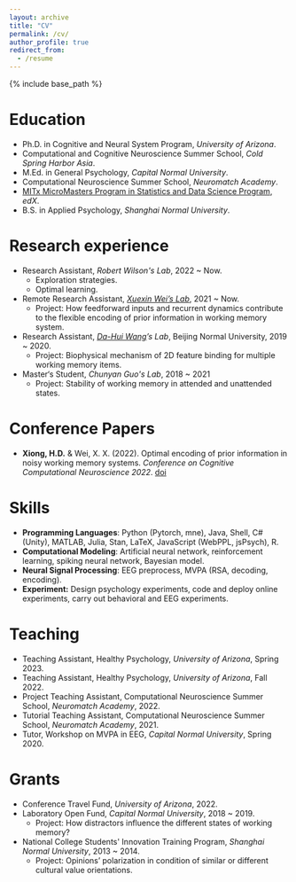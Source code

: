 ```yaml
---
layout: archive
title: "CV"
permalink: /cv/
author_profile: true
redirect_from:
  - /resume
---
```


{% include base_path %}

Education
======
* Ph.D. in Cognitive and Neural System Program, *University of Arizona*.
* Computational and Cognitive Neuroscience Summer School, *Cold Spring Harbor Asia*.
* M.Ed. in General Psychology, *Capital Normal University*.
* Computational Neuroscience Summer School, *Neuromatch Academy*.
* [MITx MicroMasters Program in Statistics and Data Science Program](https://micromasters.mit.edu/ds/), *edX*.
* B.S. in Applied Psychology, *Shanghai Normal University*.

Research experience
======
* Research Assistant, *Robert Wilson's Lab*, 2022 ~ Now.
  * Exploration strategies.
  * Optimal learning.
* Remote Research Assistant, *[Xuexin Wei’s Lab](https://sites.google.com/view/xxweineuraltheory/research)*, 2021 ~ Now.
  * Project: How feedforward inputs and recurrent dynamics contribute to the flexible encoding of prior information in working memory system.
* Research Assistant, *[Da-Hui Wang](https://scholar.google.com.au/citations?user=6BkFUZcAAAAJ&hl=en)’s Lab*, Beijing Normal University, 2019 ~ 2020.
  * Project: Biophysical mechanism of 2D feature binding for multiple working memory items.
* Master‘s Student, *Chunyan Guo's Lab*, 2018 ~ 2021
  * Project: Stability of working memory in attended and unattended states. 

Conference Papers
======

- **Xiong, H.D.** & Wei, X. X. (2022). Optimal encoding of prior information in noisy working memory systems. *Conference on Cognitive Computational Neuroscience 2022*. [doi](https://doi.org/10.32470/CCN.2022.1162-0)

Skills
======

* **Programming Languages**: Python (Pytorch, mne), Java, Shell, C# (Unity), MATLAB, Julia, Stan, LaTeX, JavaScript (WebPPL, jsPsych), R. 
* **Computational Modeling**: Artificial neural network, reinforcement learning, spiking neural network, Bayesian model.
* **Neural Signal Processing**: EEG preprocess, MVPA (RSA, decoding, encoding).
* **Experiment:** Design psychology experiments, code and deploy online experiments, carry out behavioral and EEG experiments.

Teaching
======

- Teaching Assistant, Healthy Psychology, *University of Arizona*, Spring 2023.
- Teaching Assistant, Healthy Psychology, *University of Arizona*, Fall 2022.
- Project Teaching Assistant, Computational Neuroscience Summer School, *Neuromatch Academy*, 2022.
- Tutorial Teaching Assistant, Computational Neuroscience Summer School, *Neuromatch Academy*, 2021.	
- Tutor, Workshop on MVPA in EEG, *Capital Normal University*, Spring 2020.

Grants
======

- Conference Travel Fund, *University of Arizona*, 2022.
- Laboratory Open Fund, *Capital Normal University*, 2018 ~ 2019.
  - Project: How distractors influence the different states of working memory?
- National College Students' Innovation Training Program, *Shanghai Normal University*, 2013 ~ 2014.
  - Project: Opinions’ polarization in condition of similar or different cultural value orientations.

